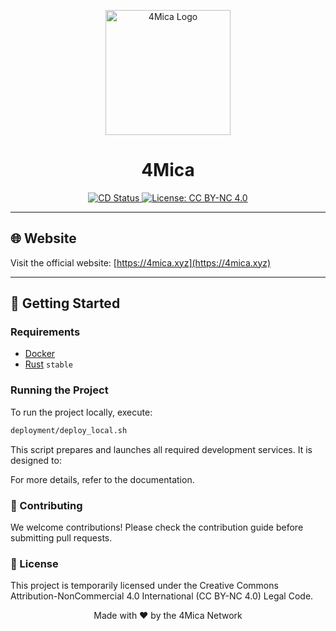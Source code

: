 <p align="center">
  <img src="https://4mica.xyz/assets/logo_transparent.png" alt="4Mica Logo" width="200"/>
</p>

<h1 align="center">4Mica</h1>

<p align="center">
  <a href="https://github.com/4mica-Network/4mica-core/actions/workflows/deploy.yml">
    <img src="https://github.com/4mica-Network/4mica-core/actions/workflows/deploy.yml/badge.svg" alt="CD Status"/>
  </a>
<a href="https://creativecommons.org/licenses/by-nc/4.0/">
    <img src="https://img.shields.io/badge/License-CC_BY--NC_4.0-lightgrey.svg" alt="License: CC BY-NC 4.0"/>
</a>
  </a>
</p>

---

## 🌐 Website

Visit the official website: [https://4mica.xyz](https://4mica.xyz)

---

## 📖 Getting Started

### Requirements

- [Docker](https://www.docker.com/)
- [Rust](https://www.rust-lang.org/) `stable`

### Running the Project

To run the project locally, execute:

```bash
deployment/deploy_local.sh
```
This script prepares and launches all required development services. It is designed to:

For more details, refer to the documentation.

### 🤝 Contributing

We welcome contributions! Please check the contribution guide before submitting pull requests.

### 📜 License

This project is temporarily licensed under the Creative Commons Attribution-NonCommercial 4.0 International (CC BY-NC 4.0) Legal Code.

<p align="center">Made with ❤️ by the 4Mica Network</p> 
